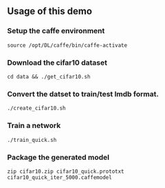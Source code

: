 ## Usage of this demo

### Setup the caffe environment
    source /opt/DL/caffe/bin/caffe-activate

### Download the cifar10 dataset
    cd data && ./get_cifar10.sh

### Convert the datset to train/test lmdb format.
    ./create_cifar10.sh

### Train a network
    ./train_quick.sh

### Package the generated model
    zip cifar10.zip cifar10_quick.prototxt cifar10_quick_iter_5000.caffemodel
